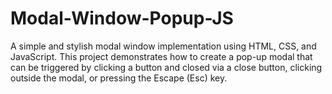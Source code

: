 # Modal-Window-Popup-JS
A simple and stylish modal window implementation using HTML, CSS, and JavaScript. This project demonstrates how to create a pop-up modal that can be triggered by clicking a button and closed via a close button, clicking outside the modal, or pressing the Escape (Esc) key.
